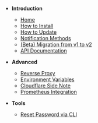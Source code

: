 - **Introduction**
  - [Home](README.md)
  - [How to Install](🔧-How-to-Install.md)
  - [How to Update](🆙-How-to-Update.md)
  - [Notification Methods](Notification-Methods.md)
  - [(Beta) Migration from v1 to v2](Migration-From-v1-To-v2.md)
  - [API Documentation](API-Documentation.md)

- **Advanced**
  - [Reverse Proxy](Reverse-Proxy.md)
  - [Environment Variables](Environment-Variables.md)
  - [Cloudflare Side Note](Cloudflare-Side-Note.md)
  - [Prometheus Integration](Prometheus-Integration.md)

- **Tools**
  - [Reset Password via CLI](Reset-Password-via-CLI.md)
